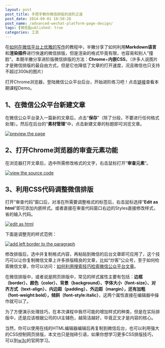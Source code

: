 ```yaml
---
layout: post
post_title: 手把手教你微信排版的进阶之道
post_date: 2014-09-01 10:50:26
post_name: /advanced-wechat-platform-page-design/
tags: [微信]published: true
categories: 工具
---
```


在[如何在微信平台上优雅的写作](http://www.banpie.info/how-to-write-beautifully-on-wechat-platform/ "如何在微信公众平台上优雅的写作")的教程中，半撇分享了如何利用**Markdown语言**和**渲染插件**进行快速的微信排版，但是渲染的格式毕竟有限，也容易和别人“撞脸”。本期半撇分享进阶版微信排版的方法：**Chrome**+**内嵌CSS**。（许多人说图片才是微信排版的最自由方式，但是它也降低了文章的打开速度，况且微信也只支持不超过300k的图片）

打开Chrome浏览器，登陆微信公众平台后台，开始进阶练习吧！点击[链接](http://mp.weixin.qq.com/s?__biz=MzA5ODE4MDMzNQ==&amp;mid=201185845&amp;idx=1&amp;sn=ce0983ecaa74e10a85cc8ec7c3c34980#rd)查看本期课程Demo。

## 1、在微信公众平台新建文章

在微信公众平台录入一篇新的文章后，点击“**保存**”（除了分段，不要进行任何格式处理）。然后在后台的“**素材管理**”中，点击新建文章的标题即可浏览文章。

[![preview the page](http://7arnhx.com1.z0.glb.clouddn.com/wp-content/uploads/2014/09/previewthepage_thumb.png "preview the page")](http://7arnhx.com1.z0.glb.clouddn.com/wp-content/uploads/2014/09/previewthepage.png)

## 2、打开Chrome浏览器的审查元素功能

在浏览器打开文章后，选中所需修改格式的文字，右击鼠标打开“**审查元素**”。

[![view the source code](http://7arnhx.com1.z0.glb.clouddn.com/wp-content/uploads/2014/09/viewthesourcecode_thumb.png "view the source code")](http://7arnhx.com1.z0.glb.clouddn.com/wp-content/uploads/2014/09/viewthesourcecode.png)

## 3、利用CSS代码调整微信排版

打开“审查代码”窗口后，对准在所需要调整格式的标签后，右击鼠标选择“**Edit as html**”即可添加内嵌样式。或者直接在审查代码窗口右边的Styles直接修改样式，省的输入代码。

[![edit as html](http://7arnhx.com1.z0.glb.clouddn.com/wp-content/uploads/2014/09/editashtml_thumb.png "edit as html")](http://7arnhx.com1.z0.glb.clouddn.com/wp-content/uploads/2014/09/editashtml.png)

下面是调整完的样式范例：

[![add left border to the paragraph](http://7arnhx.com1.z0.glb.clouddn.com/wp-content/uploads/2014/09/addleftbordertotheparagraph_thumb.png "add left border to the paragraph")](http://7arnhx.com1.z0.glb.clouddn.com/wp-content/uploads/2014/09/addleftbordertotheparagraph.png)

修改排版后，选中并复制格式内容，再粘贴到微信的后台文章即可应用了，这个技巧可以让你复制微信文章上许多排版精良的文章，比如“炒客”公众号，至于如何检索微信文章，你可以访问：[如何利用搜索技巧检索微信公众平台文章](http://www.banpie.info/how-to-search-wechat-posts-on-desktop/)。

在微信排版中，或者说是网页排版中，常见的样式属性主要有包括：**边框（border）、颜色（color）、背景（background）、字体大小（font-size）、对齐方式（text-align）、内边距（padding）、外边距（margin），**还有**加粗（font-weight:bold），倾斜（font-style:italic）**，这两个属性直接在编辑器中操作就可以了。

为了方便演示处理技巧，在本次课程中我尽可能的增加样式的种类，但是在实际排版中，还是应该根据公司的UI主辅色，越简洁越好，毕竟正文才是内容的核心。

当然，你可以使用在线的HTML编辑器编辑后再复制到微信后台，也可以利用强大的CSS控制网页排版，本文也只是抛砖引语，如果你想学习更多CSS排版技巧，可以到[w3c](http://www.w3school.com.cn/css/)的官网学习。